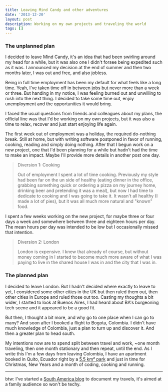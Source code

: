 ```yaml
---
title: Leaving Mind Candy and other adventures
date: '2013-12-20'
layout: post
description: Working on my own projects and traveling the world
tags: []
---
```


### The unplanned plan

I decided to leave Mind Candy, it's an idea that had been swirling around my head for a while, but it was also one I didn't forsee being expedited such as it was. I announced my decision at the end of summer and then two months later, I was out and free, and also jobless.

Being in full time employment has been my default for what feels like a long time. Yeah, I've taken time off in between jobs but never more than a week or three. But handing in my notice, I was feeling burned out and unwilling to rush into the next thing. I decided to take some time out, enjoy unemployment and the opportunities it would bring.

I faced the usual questions from friends and colleagues about my plans, the official line was that I'd be working on my own projects, but it was also a time to relax, recover and just start enjoying life again.

The first week out of employment was a holiday, the required do-nothing break. Still at home, but with writing software postponed in favor of running, cooking, reading and simply doing nothing. After that I begun work on a new project, one that I'd been planning for a while but hadn't had the time to make an impact. Maybe I'll provide more details in another post one day.

> Diversion 1: Cooking
>
> Out of employment I spent a lot of time cooking. Previously my style had been far on the un side of healthy (eating dinner in the office, grabbing something quick or ordering a pizza on my journey home, drinking beer and pretending it was a meal), but now I had time to dedicate to cooking and I was going to take it. It wasn't all healthy (I made a lot of pies), but it was all much more natural and "known" food.

I spent a few weeks working on the new project, for maybe three or four days a week and somewhere between three and eighteen hours per day. The mean hours per day was intended to be low but I occasionally missed that intention.

> Diversion 2: London
>
> London is expensive. I knew that already of course, but without money coming in I started to become much more aware of what I was paying to live in the shared house I was in and the city that I was in.

### The planned plan

I decided to leave London. But I hadn't decided where exactly to leave to yet, I considered some other cities in the UK but then ruled them out, then other cities in Europe and ruled those out too. Casting my thoughts a bit wider, I started to look at Buenos Aires, I had heard about BA's burgeoning tech scene and it appeared to be a good fit.

But then, I thought a bit more, and why go to one place when I can go to many? And soon after I booked a flight to Bogota, Colombia. I didn't have much knowledge of Colombia, just a plan to turn up and discover it. And then a greater plan to head south.

My intentions now are to spend split between travel and work, ~one month traveling, then one month stationary and then repeat, until the end. As I write this I'm a few days from leaving Colombia, I have an apartment booked in Quito, Ecuador right by a [5.5 km² park](http://www.getquitoecuador.com/quito-cultural-attractions/quito_metropolitan_park.html "Quito Metropolitan Park") and just in time for Christmas, New Years and a month of coding, cooking and running.

- - -
btw: I've started a [South America blog](http://sablog.danmidwood.com/ "South America Travel Blog") to document my travels, it's aimed at a family audience so won't be techy.
